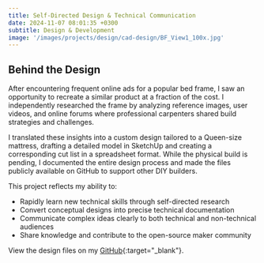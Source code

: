 ```yaml
---
title: Self-Directed Design & Technical Communication
date: 2024-11-07 08:01:35 +0300
subtitle: Design & Development
image: '/images/projects/design/cad-design/BF_View1_100x.jpg'
---
```


## Behind the Design

After encountering frequent online ads for a popular bed frame, I saw an opportunity to recreate a similar product at a fraction of the cost. I independently researched the frame by analyzing reference images, user videos, and online forums where professional carpenters shared build strategies and challenges.

I translated these insights into a custom design tailored to a Queen-size mattress, drafting a detailed model in SketchUp and creating a corresponding cut list in a spreadsheet format. While the physical build is pending, I documented the entire design process and made the files publicly available on GitHub to support other DIY builders.

This project reflects my ability to:

- Rapidly learn new technical skills through self-directed research
- Convert conceptual designs into precise technical documentation
- Communicate complex ideas clearly to both technical and non-technical audiences
- Share knowledge and contribute to the open-source maker community

View the design files on my [GitHub](https://github.com/micah-e-cole/Bed_Frame){:target="_blank"}.
